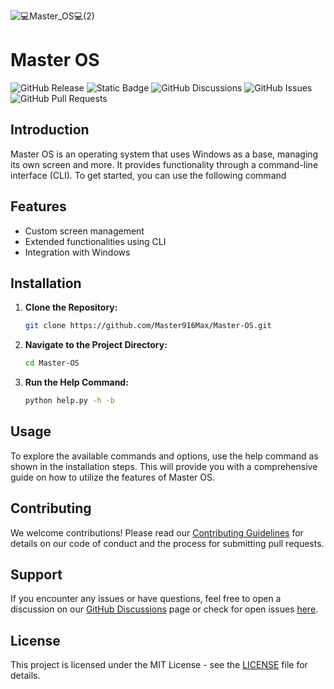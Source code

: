 ![💻Master_OS💻(2)](https://github.com/Master916Max/Master-OS/assets/132189974/49d6b998-cab3-4ff7-9978-aca63e507190)

# Master OS 

![GitHub Release](https://img.shields.io/github/v/release/Master916Max/Master-OS) ![Static Badge](https://img.shields.io/badge/python-v3.10%2B-blue) ![GitHub Discussions](https://img.shields.io/github/discussions/Master916Max/Master-OS) ![GitHub Issues](https://img.shields.io/github/issues/Master916Max/Master-OS) ![GitHub Pull Requests](https://img.shields.io/github/issues-pr/Master916Max/Master-OS)

## Introduction

Master OS is an operating system that uses Windows as a base, managing its own screen and more. It provides functionality through a command-line interface (CLI). To get started, you can use the following command

## Features

- Custom screen management
- Extended functionalities using CLI
- Integration with Windows

## Installation

1. **Clone the Repository:**

    ```sh
    git clone https://github.com/Master916Max/Master-OS.git
    ```

2. **Navigate to the Project Directory:**

    ```sh
    cd Master-OS
    ```

3. **Run the Help Command:**

    ```sh
    python help.py -h -b
    ```

## Usage

To explore the available commands and options, use the help command as shown in the installation steps. This will provide you with a comprehensive guide on how to utilize the features of Master OS.

## Contributing

We welcome contributions! Please read our [Contributing Guidelines](CONTRIBUTING.md) for details on our code of conduct and the process for submitting pull requests.

## Support

If you encounter any issues or have questions, feel free to open a discussion on our [GitHub Discussions](https://github.com/Master916Max/Master-OS/discussions) page or check for open issues [here](https://github.com/Master916Max/Master-OS/issues).

## License

This project is licensed under the MIT License - see the [LICENSE](LICENSE) file for details.
